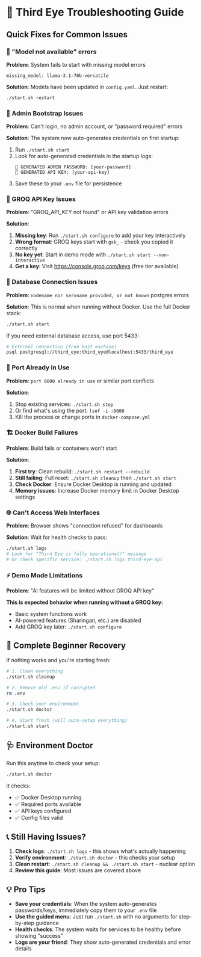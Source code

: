 # 🔧 Third Eye Troubleshooting Guide

## Quick Fixes for Common Issues

### 🚨 "Model not available" errors
**Problem**: System fails to start with missing model errors
```
missing_model: llama-3.1-70b-versatile
```

**Solution**: Models have been updated in `config.yaml`. Just restart:
```bash
./start.sh restart
```

### 🔑 Admin Bootstrap Issues
**Problem**: Can't login, no admin account, or "password required" errors

**Solution**: The system now auto-generates credentials on first startup:
1. Run `./start.sh start`
2. Look for auto-generated credentials in the startup logs:
   ```
   🔑 GENERATED ADMIN PASSWORD: [your-password]
   🔐 GENERATED API KEY: [your-api-key]
   ```
3. Save these to your `.env` file for persistence

### 🤖 GROQ API Key Issues
**Problem**: "GROQ_API_KEY not found" or API key validation errors

**Solution**:
1. **Missing key**: Run `./start.sh configure` to add your key interactively
2. **Wrong format**: GROQ keys start with `gsk_` - check you copied it correctly
3. **No key yet**: Start in demo mode with `./start.sh start --non-interactive`
4. **Get a key**: Visit https://console.groq.com/keys (free tier available)

### 🐳 Database Connection Issues
**Problem**: `nodename nor servname provided, or not known` postgres errors

**Solution**: This is normal when running without Docker. Use the full Docker stack:
```bash
./start.sh start
```

If you need external database access, use port 5433:
```bash
# External connection (from host machine)
psql postgresql://third_eye:third_eye@localhost:5433/third_eye
```

### 🔌 Port Already in Use
**Problem**: `port 8000 already in use` or similar port conflicts

**Solution**:
1. Stop existing services: `./start.sh stop`
2. Or find what's using the port: `lsof -i :8000`
3. Kill the process or change ports in `docker-compose.yml`

### 🏗️ Docker Build Failures
**Problem**: Build fails or containers won't start

**Solution**:
1. **First try**: Clean rebuild: `./start.sh restart --rebuild`
2. **Still failing**: Full reset: `./start.sh cleanup` then `./start.sh start`
3. **Check Docker**: Ensure Docker Desktop is running and updated
4. **Memory issues**: Increase Docker memory limit in Docker Desktop settings

### 🌐 Can't Access Web Interfaces
**Problem**: Browser shows "connection refused" for dashboards

**Solution**: Wait for health checks to pass:
```bash
./start.sh logs
# Look for "Third Eye is fully operational!" message
# Or check specific service: ./start.sh logs third-eye-api
```

### ⚡ Demo Mode Limitations
**Problem**: "AI features will be limited without GROQ API key"

**This is expected behavior when running without a GROQ key:**
- Basic system functions work
- AI-powered features (Sharingan, etc.) are disabled
- Add GROQ key later: `./start.sh configure`

## 🔰 Complete Beginner Recovery

If nothing works and you're starting fresh:

```bash
# 1. Clean everything
./start.sh cleanup

# 2. Remove old .env if corrupted
rm .env

# 3. Check your environment
./start.sh doctor

# 4. Start fresh (will auto-setup everything)
./start.sh start
```

## 🩺 Environment Doctor

Run this anytime to check your setup:
```bash
./start.sh doctor
```

It checks:
- ✅ Docker Desktop running
- ✅ Required ports available
- ✅ API keys configured
- ✅ Config files valid

## 📞 Still Having Issues?

1. **Check logs**: `./start.sh logs` - this shows what's actually happening
2. **Verify environment**: `./start.sh doctor` - this checks your setup
3. **Clean restart**: `./start.sh cleanup && ./start.sh start` - nuclear option
4. **Review this guide**: Most issues are covered above

## 💡 Pro Tips

- **Save your credentials**: When the system auto-generates passwords/keys, immediately copy them to your `.env` file
- **Use the guided menu**: Just run `./start.sh` with no arguments for step-by-step guidance
- **Health checks**: The system waits for services to be healthy before showing "success"
- **Logs are your friend**: They show auto-generated credentials and error details